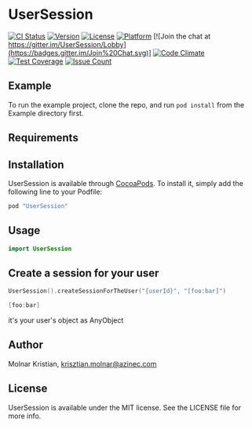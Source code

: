 # UserSession

[![CI Status](http://img.shields.io/travis/mkrisztian95/UserSession.svg?style=flat)](https://travis-ci.org/mkrisztian95/UserSession)
[![Version](https://img.shields.io/cocoapods/v/UserSession.svg?style=flat)](http://cocoapods.org/pods/UserSession)
[![License](https://img.shields.io/cocoapods/l/UserSession.svg?style=flat)](http://cocoapods.org/pods/UserSession)
[![Platform](https://img.shields.io/cocoapods/p/UserSession.svg?style=flat)](http://cocoapods.org/pods/UserSession)
[![Join the chat at https://gitter.im/UserSession/Lobby](https://badges.gitter.im/Join%20Chat.svg)]
[![Code Climate](https://codeclimate.com/repos/58087b8fb3c7bd7cf6002313/badges/638ed6c8b77a6006a256/gpa.svg)](https://codeclimate.com/repos/58087b8fb3c7bd7cf6002313/feed)
[![Test Coverage](https://codeclimate.com/repos/58087b8fb3c7bd7cf6002313/badges/638ed6c8b77a6006a256/coverage.svg)](https://codeclimate.com/repos/58087b8fb3c7bd7cf6002313/coverage)
[![Issue Count](https://codeclimate.com/repos/58087b8fb3c7bd7cf6002313/badges/638ed6c8b77a6006a256/issue_count.svg)](https://codeclimate.com/repos/58087b8fb3c7bd7cf6002313/feed)
## Example

To run the example project, clone the repo, and run `pod install` from the Example directory first.

## Requirements

## Installation

UserSession is available through [CocoaPods](http://cocoapods.org). To install
it, simply add the following line to your Podfile:

```ruby
pod "UserSession"
```

## Usage

```swift
import UserSession
```

## Create a session for your user

```swift
UserSession().createSessionForTheUser("{userId}", "[foo:bar]")
```

```swift
[foo:bar] 
``` 
it's your user's object as AnyObject


## Author

Molnar Kristian, krisztian.molnar@azinec.com

## License

UserSession is available under the MIT license. See the LICENSE file for more info.
